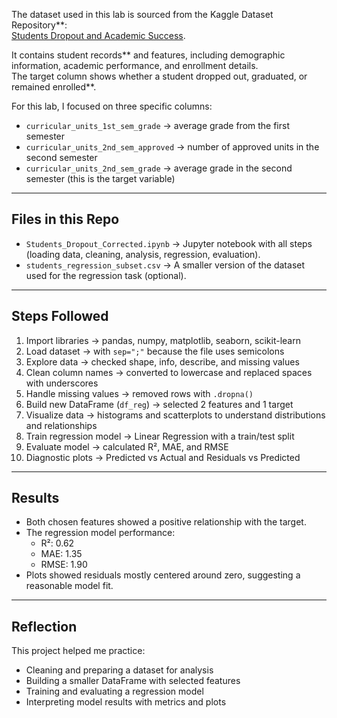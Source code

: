 The dataset used in this lab is sourced from the Kaggle Dataset Repository**:  
[Students Dropout and Academic Success](https://www.kaggle.com/datasets/mahwiz/students-dropout-and-academic-success-dataset).  

It contains student records** and features, including demographic information, academic performance, and enrollment details.  
The target column shows whether a student dropped out, graduated, or remained enrolled**.  

For this lab, I focused on three specific columns:  
- `curricular_units_1st_sem_grade` → average grade from the first semester  
- `curricular_units_2nd_sem_approved` → number of approved units in the second semester  
- `curricular_units_2nd_sem_grade` → average grade in the second semester (this is the target variable)  

---

##  Files in this Repo
- `Students_Dropout_Corrected.ipynb` → Jupyter notebook with all steps (loading data, cleaning, analysis, regression, evaluation).  
- `students_regression_subset.csv` → A smaller version of the dataset used for the regression task (optional).  

---

##  Steps Followed
1. Import libraries → pandas, numpy, matplotlib, seaborn, scikit-learn  
2. Load dataset → with `sep=";"` because the file uses semicolons  
3. Explore data → checked shape, info, describe, and missing values  
4. Clean column names → converted to lowercase and replaced spaces with underscores  
5. Handle missing values → removed rows with `.dropna()`  
6. Build new DataFrame (`df_reg`) → selected 2 features and 1 target  
7. Visualize data → histograms and scatterplots to understand distributions and relationships  
8. Train regression model → Linear Regression with a train/test split  
9. Evaluate model → calculated R², MAE, and RMSE 
10. Diagnostic plots → Predicted vs Actual and Residuals vs Predicted  

---

## Results
- Both chosen features showed a positive relationship with the target.  
- The regression model performance:  
  - R²: 0.62  
  - MAE: 1.35  
  - RMSE: 1.90  
- Plots showed residuals mostly centered around zero, suggesting a reasonable model fit.  

---

## Reflection
This project helped me practice:  
- Cleaning and preparing a dataset for analysis  
- Building a smaller DataFrame with selected features  
- Training and evaluating a regression model  
- Interpreting model results with metrics and plots  
